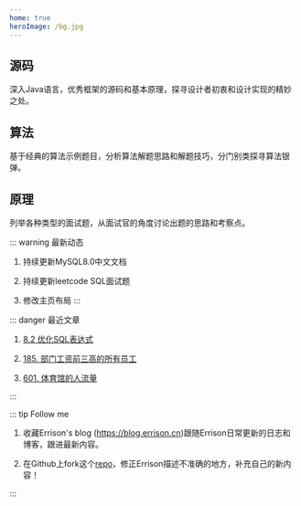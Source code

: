 ```yaml
---
home: true
heroImage: /bg.jpg
---
```


<div class="features">
  <div class="feature">
    <h2>源码</h2>
    <p>深入Java语言，优秀框架的源码和基本原理，探寻设计者初衷和设计实现的精妙之处。</p>
  </div>
  <div class="feature">
    <h2>算法</h2>
    <p>基于经典的算法示例题目，分析算法解题思路和解题技巧，分门别类探寻算法银弹。</p>
  </div>
  <div class="feature">
    <h2>原理</h2>
    <p>列举各种类型的面试题，从面试官的角度讨论出题的思路和考察点。</p>
  </div>
</div>

::: warning 最新动态
1. 持续更新MySQL8.0中文文档

2. 持续更新leetcode SQL面试题

3. 修改主页布局
:::

::: danger 最近文章
1. [8.2 优化SQL表达式](mysql/manual-8/8.2%20优化SQL表达式.md)

2. [185. 部门工资前三高的所有员工](mysql/leetcode-medium/626.%20换座位.md)

3. [601. 体育馆的人流量](mysql/leetcode-hard/601.%20体育馆的人流量.md)

:::

::: tip Follow me
1. 收藏Errison's blog  (https://blog.errison.cn)跟随Errison日常更新的日志和博客，跟进最新内容。

2. 在Github上fork这个[repo](https://github.com/qisong3/Techblog)，修正Errison描述不准确的地方，补充自己的新内容！

::: 



